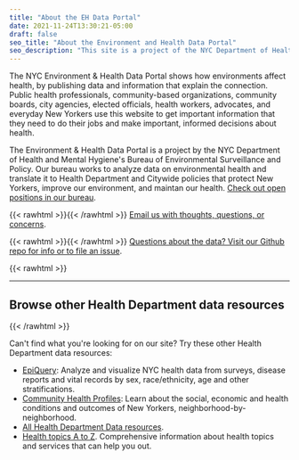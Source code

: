 ```yaml
---
title: "About the EH Data Portal"
date: 2021-11-24T13:30:21-05:00
draft: false
seo_title: "About the Environment and Health Data Portal"
seo_description: "This site is a project of the NYC Department of Health."
---
```


The NYC Environment & Health Data Portal shows how environments affect health, by publishing data and information that explain the connection. Public health professionals, community-based organizations, community boards, city agencies, elected officials, health workers, advocates, and everyday New Yorkers use this website to get important information that they need to do their jobs and make important, informed decisions about health.

The Environment & Health Data Portal is a project by the NYC Department of Health and Mental Hygiene's Bureau of Environmental Surveillance and Policy. Our bureau works to analyze data on environmental health and translate it to Health Department and Citywide policies that protect New Yorkers, improve our environment, and maintan our health. [Check out open positions in our bureau](/about/jobs/).

{{< rawhtml >}}<i class="fas fa-envelope mr-1"></i>{{< /rawhtml >}} [Email us with thoughts, questions, or concerns](mailto:trackingportal@health.nyc.gov).

{{< rawhtml >}}<i class="fas fa-question-circle mr-1"></i>{{< /rawhtml >}} [Questions about the data? Visit our Github repo for info or to file an issue](https://www.github.com/nychealth/EH-dataportal).



{{< rawhtml >}}<hr class="my-4"><h2 class="mt-4">Browse other Health Department data resources</h2>{{< /rawhtml >}}

Can't find what you're looking for on our site? Try these other Health Department data resources:
- [EpiQuery](https://a816-health.nyc.gov/hdi/epiquery/): Analyze and visualize NYC health data from surveys, disease reports and vital records by sex, race/ethnicity, age and other stratifications.
- [Community Health Profiles](https://a816-health.nyc.gov/hdi/profiles/): Learn about the social, economic and health conditions and outcomes of New Yorkers, neighborhood-by-neighborhood.
- [All Health Department Data resources](https://www1.nyc.gov/site/doh/data/data-home.page).
- [Health topics A to Z](https://www1.nyc.gov/site/doh/health/health-topics.page). Comprehensive information about health topics and services that can help you out. 
